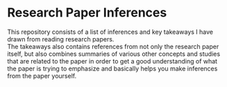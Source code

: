 # Research Paper Inferences
This repository consists of a list of inferences and key takeaways I have drawn from reading research papers.<br>
The takeaways also contains references from not only the research paper itself, but also combines summaries of various other concepts and studies that are related to the paper in order to get a good understanding of what the paper is trying to emphasize and basically helps you make inferences from the paper yourself.
